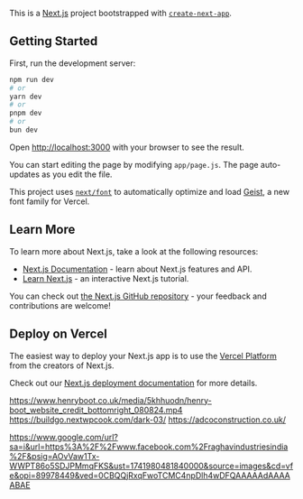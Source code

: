 This is a [Next.js](https://nextjs.org) project bootstrapped with [`create-next-app`](https://github.com/vercel/next.js/tree/canary/packages/create-next-app).

## Getting Started

First, run the development server:

```bash
npm run dev
# or
yarn dev
# or
pnpm dev
# or
bun dev
```

Open [http://localhost:3000](http://localhost:3000) with your browser to see the result.

You can start editing the page by modifying `app/page.js`. The page auto-updates as you edit the file.

This project uses [`next/font`](https://nextjs.org/docs/app/building-your-application/optimizing/fonts) to automatically optimize and load [Geist](https://vercel.com/font), a new font family for Vercel.

## Learn More

To learn more about Next.js, take a look at the following resources:

- [Next.js Documentation](https://nextjs.org/docs) - learn about Next.js features and API.
- [Learn Next.js](https://nextjs.org/learn) - an interactive Next.js tutorial.

You can check out [the Next.js GitHub repository](https://github.com/vercel/next.js) - your feedback and contributions are welcome!

## Deploy on Vercel

The easiest way to deploy your Next.js app is to use the [Vercel Platform](https://vercel.com/new?utm_medium=default-template&filter=next.js&utm_source=create-next-app&utm_campaign=create-next-app-readme) from the creators of Next.js.

Check out our [Next.js deployment documentation](https://nextjs.org/docs/app/building-your-application/deploying) for more details.


https://www.henryboot.co.uk/media/5khhuodn/henry-boot_website_credit_bottomright_080824.mp4
https://buildgo.nextwpcook.com/dark-03/
https://adcoconstruction.co.uk/




https://www.google.com/url?sa=i&url=https%3A%2F%2Fwww.facebook.com%2Fraghavindustriesindia%2F&psig=AOvVaw1Tx-WWPT86o5SDJPMmqFKS&ust=1741980481840000&source=images&cd=vfe&opi=89978449&ved=0CBQQjRxqFwoTCMC4npDlh4wDFQAAAAAdAAAAABAE
